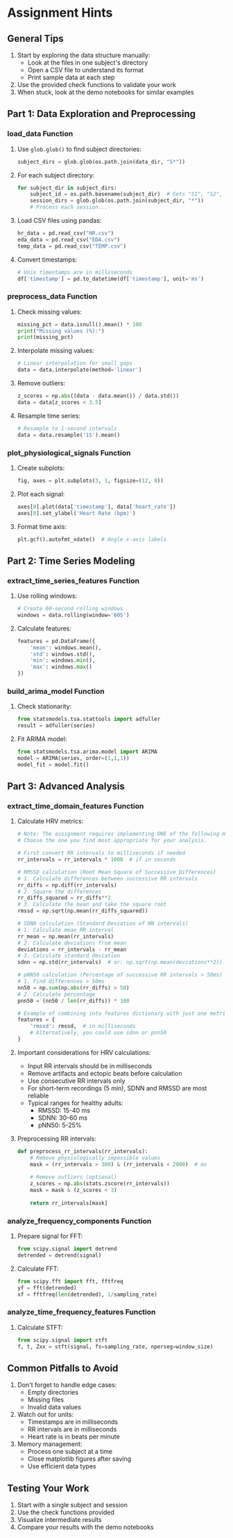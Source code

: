 # Assignment Hints

## General Tips

1. Start by exploring the data structure manually:
   - Look at the files in one subject's directory
   - Open a CSV file to understand its format
   - Print sample data at each step
2. Use the provided check functions to validate your work
3. When stuck, look at the demo notebooks for similar examples

## Part 1: Data Exploration and Preprocessing

### load_data Function

1. Use `glob.glob()` to find subject directories:

   ```python
   subject_dirs = glob.glob(os.path.join(data_dir, "S*"))
   ```

2. For each subject directory:

   ```python
   for subject_dir in subject_dirs:
       subject_id = os.path.basename(subject_dir)  # Gets "S1", "S2", etc.
       session_dirs = glob.glob(os.path.join(subject_dir, "*"))
       # Process each session...
   ```

3. Load CSV files using pandas:

   ```python
   hr_data = pd.read_csv("HR.csv")
   eda_data = pd.read_csv("EDA.csv")
   temp_data = pd.read_csv("TEMP.csv")
   ```

4. Convert timestamps:

   ```python
   # Unix timestamps are in milliseconds
   df['timestamp'] = pd.to_datetime(df['timestamp'], unit='ms')
   ```

### preprocess_data Function

1. Check missing values:

   ```python
   missing_pct = data.isnull().mean() * 100
   print("Missing values (%):")
   print(missing_pct)
   ```

2. Interpolate missing values:

   ```python
   # Linear interpolation for small gaps
   data = data.interpolate(method='linear')
   ```

3. Remove outliers:

   ```python
   z_scores = np.abs((data - data.mean()) / data.std())
   data = data[z_scores < 3.5]
   ```

4. Resample time series:

   ```python
   # Resample to 1-second intervals
   data = data.resample('1S').mean()
   ```

### plot_physiological_signals Function

1. Create subplots:

   ```python
   fig, axes = plt.subplots(3, 1, figsize=(12, 8))
   ```

2. Plot each signal:

   ```python
   axes[0].plot(data['timestamp'], data['heart_rate'])
   axes[0].set_ylabel('Heart Rate (bpm)')
   ```

3. Format time axis:

   ```python
   plt.gcf().autofmt_xdate()  # Angle x-axis labels
   ```

## Part 2: Time Series Modeling

### extract_time_series_features Function

1. Use rolling windows:

   ```python
   # Create 60-second rolling windows
   windows = data.rolling(window='60S')
   ```

2. Calculate features:

   ```python
   features = pd.DataFrame({
       'mean': windows.mean(),
       'std': windows.std(),
       'min': windows.min(),
       'max': windows.max()
   })
   ```

### build_arima_model Function

1. Check stationarity:

   ```python
   from statsmodels.tsa.stattools import adfuller
   result = adfuller(series)
   ```

2. Fit ARIMA model:

   ```python
   from statsmodels.tsa.arima.model import ARIMA
   model = ARIMA(series, order=(1,1,1))
   model_fit = model.fit()
   ```

## Part 3: Advanced Analysis

### extract_time_domain_features Function

1. Calculate HRV metrics:

   ```python
   # Note: The assignment requires implementing ONE of the following HRV metrics.
   # Choose the one you find most appropriate for your analysis.
   
   # First convert RR intervals to milliseconds if needed
   rr_intervals = rr_intervals * 1000  # if in seconds
   
   # RMSSD calculation (Root Mean Square of Successive Differences)
   # 1. Calculate differences between successive RR intervals
   rr_diffs = np.diff(rr_intervals)
   # 2. Square the differences
   rr_diffs_squared = rr_diffs**2
   # 3. Calculate the mean and take the square root
   rmssd = np.sqrt(np.mean(rr_diffs_squared))
   
   # SDNN calculation (Standard Deviation of NN intervals)
   # 1. Calculate mean RR interval
   rr_mean = np.mean(rr_intervals)
   # 2. Calculate deviations from mean
   deviations = rr_intervals - rr_mean
   # 3. Calculate standard deviation
   sdnn = np.std(rr_intervals)  # or: np.sqrt(np.mean(deviations**2))
   
   # pNN50 calculation (Percentage of successive RR intervals > 50ms)
   # 1. Find differences > 50ms
   nn50 = np.sum(np.abs(rr_diffs) > 50)
   # 2. Calculate percentage
   pnn50 = (nn50 / len(rr_diffs)) * 100
   
   # Example of combining into features dictionary with just one metric
   features = {
       'rmssd': rmssd,  # in milliseconds
       # Alternatively, you could use sdnn or pnn50
   }
   ```

2. Important considerations for HRV calculations:
   - Input RR intervals should be in milliseconds
   - Remove artifacts and ectopic beats before calculation
   - Use consecutive RR intervals only
   - For short-term recordings (5 min), SDNN and RMSSD are most reliable
   - Typical ranges for healthy adults:
     - RMSSD: 15-40 ms
     - SDNN: 30-60 ms
     - pNN50: 5-25%

3. Preprocessing RR intervals:

   ```python
   def preprocess_rr_intervals(rr_intervals):
       # Remove physiologically impossible values
       mask = (rr_intervals > 300) & (rr_intervals < 2000)  # ms
       
       # Remove outliers (optional)
       z_scores = np.abs(stats.zscore(rr_intervals))
       mask = mask & (z_scores < 3)
       
       return rr_intervals[mask]
   ```

### analyze_frequency_components Function

1. Prepare signal for FFT:

   ```python
   from scipy.signal import detrend
   detrended = detrend(signal)
   ```

2. Calculate FFT:

   ```python
   from scipy.fft import fft, fftfreq
   yf = fft(detrended)
   xf = fftfreq(len(detrended), 1/sampling_rate)
   ```

### analyze_time_frequency_features Function

1. Calculate STFT:

   ```python
   from scipy.signal import stft
   f, t, Zxx = stft(signal, fs=sampling_rate, nperseg=window_size)
   ```

## Common Pitfalls to Avoid

1. Don't forget to handle edge cases:
   - Empty directories
   - Missing files
   - Invalid data values
2. Watch out for units:
   - Timestamps are in milliseconds
   - RR intervals are in milliseconds
   - Heart rate is in beats per minute
3. Memory management:
   - Process one subject at a time
   - Close matplotlib figures after saving
   - Use efficient data types

## Testing Your Work

1. Start with a single subject and session
2. Use the check functions provided
3. Visualize intermediate results
4. Compare your results with the demo notebooks
